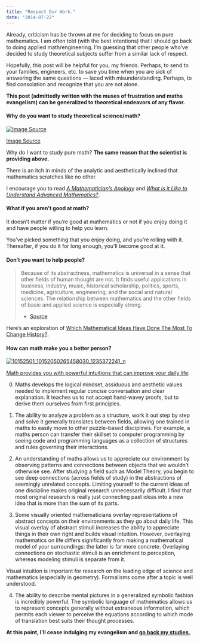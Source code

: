 ```yaml
---
title: "Respect Our Work."
date: "2014-07-22"
---
```


Already, criticism has be thrown at me for deciding to focus on pure mathematics. I am often told (with the best intentions) that I should go back to doing applied math/engineering. I’m guessing that other people who’ve decided to study theoretical subjects suffer from a similar lack of respect.

Hopefully, this post will be helpful for you, my friends. Perhaps, to send to your families, engineers, etc. to save you time when you are sick of answering the same questions — laced with misunderstanding. Perhaps, to find consolation and recognize that you are not alone.

**This post (admittedly written with the muses of frustration and maths evangelism) can be generalized to theoretical endeavors of any flavor.**

#### Why do you want to study theoretical science/math?

[![Image Source ](/wp-content/uploads/2014/07/20101209.gif)](/wp-content/uploads/2014/07/20101209.gif)

[Image Source](http://www.smbc-comics.com/?id=2088)

Why do I want to study pure math? **The same reason that the scientist is providing above.**

There is an itch in minds of the analytic and aesthetically inclined that mathematics scratches like no other.

I encourage you to read _[A Mathematician’s Apology](/wp-content/uploads/2014/07/a-mathematician_s-apology.pdf)_ and _[What is it Like to Understand Advanced Mathematics?](http://www.quora.com/Mathematics/What-is-it-like-to-understand-advanced-mathematics)_.

#### What if you aren’t good at math?

It doesn’t matter if you’re good at mathematics or not if you enjoy doing it and have people willing to help you learn.

You’ve picked something that you enjoy doing, and you’re rolling with it. Thereafter, if you do it for long enough, you’ll become good at it.

#### Don’t you want to help people?

> Because of its abstractness, mathematics is universal in a sense that other fields of human thought are not. It finds useful applications in business, industry, music, historical scholarship, politics, sports, medicine, agriculture, engineering, and the social and natural sciences. The relationship between mathematics and the other fields of basic and applied science is especially strong.
> 
> - [Source](http://www.project2061.org/publications/sfaa/online/chap2.htm)

Here’s an exploration of [Which Mathematical Ideas Have Done The Most To Change History?](http://mathoverflow.net/questions/13682/which-mathematical-ideas-have-done-most-to-change-history).

#### How can math make you a better person?

[![10152501_10152050265458030_1235372241_n](/wp-content/uploads/2014/07/10152501_10152050265458030_1235372241_n.jpg)](/wp-content/uploads/2014/07/10152501_10152050265458030_1235372241_n.jpg)

[Math provides you with powerful intuitions that can improve your daily life](http://www.quora.com/Academia/What-are-the-most-powerful-intuitions-in-your-field):

0. Maths develops the logical mindset, assiduous and aesthetic values needed to implement regular concise conversation and clear explanation. It teaches us to not accept hand-wavey proofs, but to derive them ourselves from first principles.

1. The ability to analyze a problem as a structure, work it out step by step and solve it generally translates between fields, allowing one trained in maths to easily move to other puzzle-based disciplines. For example, a maths person can transfer their skillset to computer programming by seeing code and programming languages as a collection of structures and rules governing their interactions.

2. An understanding of maths allows us to appreciate our environment by observing patterns and connections between objects that we wouldn’t otherwise see. After studying a field such as Model Theory, you begin to see deep connections (across fields of study) in the abstractions of seemingly unrelated concepts. Limiting yourself to the current ideas of one discipline makes original research unnecessarily difficult. I find that most original research is really just connecting past ideas into a new idea that is more than the sum of its parts.

3. Some visually oriented mathematicians overlay representations of abstract concepts on their environments as they go about daily life. This visual overlay of abstract stimuli increases the ability to appreciate things in their own right and builds visual intuition. However, overlaying mathematics on life differs significantly from making a mathematical model of your surroundings: the latter is far more concrete. Overlaying connections on stochastic stimuli is an enrichment to perception, whereas modeling stimuli is separate from it.

Visual intuition is important for research on the leading edge of science and mathematics (especially in geometry). Formalisms come after a topic is well understood.

4. The ability to describe mental pictures in a generalized symbolic fashion is incredibly powerful. The symbolic language of mathematics allows us to represent concepts generally without extraneous information, which permits each viewer to perceive the equations according to which mode of translation best suits their thought processes.

**At this point, I’ll cease indulging my evangelism and [go back my studies.](http://www.math.harvard.edu/~lurie/papers/bwb.pdf)**
